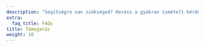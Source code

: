 ```yaml
---
description: "Segítségre van szükséged? Keress a gyakran ismételt kérdésekre adott válaszok között. Lépj kapcsolatba másokkal a közösségben segítségért, és szerezd meg a szükséges támogatást."
extra:
  faq_title: FAQs
title: Támogatás
weight: 10
---
```

